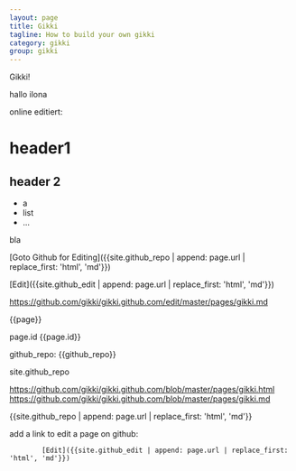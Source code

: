 ```yaml
---
layout: page
title: Gikki
tagline: How to build your own gikki
category: gikki
group: gikki
---
```

Gikki!

hallo ilona


online editiert: 

# header1
## header 2

- a
- list
- ...

bla

[Goto Github for Editing]({{site.github_repo | append: page.url | replace_first: 'html', 'md'}})

[Edit]({{site.github_edit | append: page.url | replace_first: 'html', 'md'}})


https://github.com/gikki/gikki.github.com/edit/master/pages/gikki.md

{{page}}

page.id {{page.id}}


github_repo:
{{github_repo}}

site.github_repo


https://github.com/gikki/gikki.github.com/blob/master/pages/gikki.html
https://github.com/gikki/gikki.github.com/blob/master/pages/gikki.md

{{site.github_repo | append: page.url | replace_first: 'html', 'md'}}


add a link to edit a page on github:

            [Edit]({{site.github_edit | append: page.url | replace_first: 'html', 'md'}})
